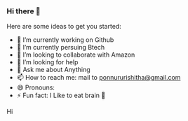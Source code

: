 ### Hi there 👋



Here are some ideas to get you started:

- 🔭 I’m currently working on Github
- 🌱 I’m currently persuing Btech
- 👯 I’m looking to collaborate with Amazon
- 🤔 I’m looking for help  
- 💬 Ask me about Anything
- 📫 How to reach me: mail to ponnururishitha@gmail.com
- 😄 Pronouns: 
- ⚡ Fun fact: I Like to eat brain :brain:

Hi
